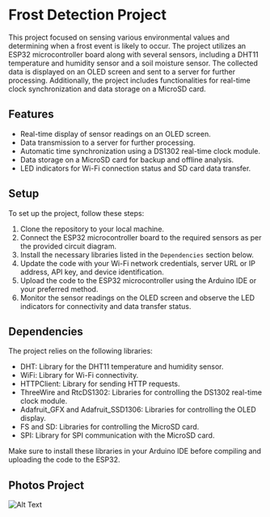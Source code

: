 
# Frost Detection Project

This project focused on sensing various environmental values and determining when a frost event is likely to occur. The project utilizes an ESP32 microcontroller board along with several sensors, including a DHT11 temperature and humidity sensor and a soil moisture sensor. The collected data is displayed on an OLED screen and sent to a server for further processing. Additionally, the project includes functionalities for real-time clock synchronization and data storage on a MicroSD card.

## Features

- Real-time display of sensor readings on an OLED screen.
- Data transmission to a server for further processing.
- Automatic time synchronization using a DS1302 real-time clock module.
- Data storage on a MicroSD card for backup and offline analysis.
- LED indicators for Wi-Fi connection status and SD card data transfer.

## Setup

To set up the project, follow these steps:

1. Clone the repository to your local machine.
2. Connect the ESP32 microcontroller board to the required sensors as per the provided circuit diagram.
3. Install the necessary libraries listed in the `Dependencies` section below.
4. Update the code with your Wi-Fi network credentials, server URL or IP address, API key, and device identification.
5. Upload the code to the ESP32 microcontroller using the Arduino IDE or your preferred method.
6. Monitor the sensor readings on the OLED screen and observe the LED indicators for connectivity and data transfer status.

## Dependencies

The project relies on the following libraries:

- DHT: Library for the DHT11 temperature and humidity sensor.
- WiFi: Library for Wi-Fi connectivity.
- HTTPClient: Library for sending HTTP requests.
- ThreeWire and RtcDS1302: Libraries for controlling the DS1302 real-time clock module.
- Adafruit_GFX and Adafruit_SSD1306: Libraries for controlling the OLED display.
- FS and SD: Libraries for controlling the MicroSD card.
- SPI: Library for SPI communication with the MicroSD card.

Make sure to install these libraries in your Arduino IDE before compiling and uploading the code to the ESP32.

## Photos Project

![Alt Text](https://photos.app.goo.gl/8YB2nooVJkhc3cGC7)
